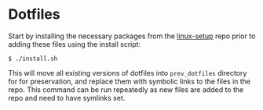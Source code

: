 # Dotfiles
Start by installing the necessary packages from the [linux-setup](https://github.com/chen-harrison/linux-setup) repo prior to adding these files using the install script:
```
$ ./install.sh
```
This will move all existing versions of dotfiles into `prev_dotfiles` directory for for preservation, and replace them with symbolic links to the files in the repo. This command can be run repeatedly as new files are added to the repo and need to have symlinks set.